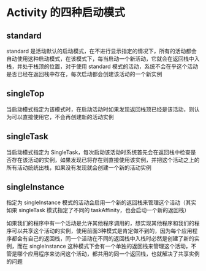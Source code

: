 # Activity 的四种启动模式



## standard

standard 是活动默认的启动模式，在不进行显示指定的情况下，所有的活动都会自动使用这种启动模式，在该模式下，每当启动一个新活动，它就会在返回栈中入栈，并处于栈顶的位置，对于使用 standard 模式的活动，系统不会在乎这个活动是否已经在返回栈中存在，每次启动都会创建该活动的一个新实例



## singleTop

当启动模式指定为该模式时，在启动活动时如果发现返回栈顶已经是该活动，则认为可以直接使用它，不会再创建新的活动实例



## singleTask

当启动模式指定为 SingleTask，每次启动该活动时系统首先会在返回栈中检查是否存在该活动的实例，如果发现已将存在则直接使用该实例，并把这个活动之上的所有活动统统出栈，如果没有发现就会创建一个新的活动实例



## singleInstance

指定为 singleInstance 模式的活动会启用一个新的返回栈来管理这个活动（其实如果 singleTask 模式指定了不同的 taskAffinity，也会启动一个新的返回栈）

如果我们的程序中有一个活动是允许其他程序调用的，想实现其他程序和我们的程序可以共享这个活动的实例，使用前面3种模式是肯定做不到的，因为每个应用程序都会有自己的返回栈，同一个活动在不同的返回栈中入栈时必然是创建了新的实例，而在 singleInstance 这种模式下会有一个单独的返回栈来管理这个活动，不管是哪个应用程序来访问这个活动，都共用的同一个返回栈，也就解决了共享实例的问题